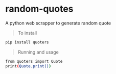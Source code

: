 # random-quotes
A python web scrapper to generate random quote

> To install
```sh
pip install quoters
```

> Running and usage
```sh
from quoters import Quote
print(Quote.print())
```
